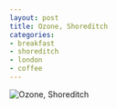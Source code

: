 ```yaml
---
layout: post
title: Ozone, Shoreditch
categories:
- breakfast
- shoreditch
- london
- coffee
---
```

![Ozone, Shoreditch](http://farm4.staticflickr.com/3733/9223270867_db8e89b9ab_o.jpg)
